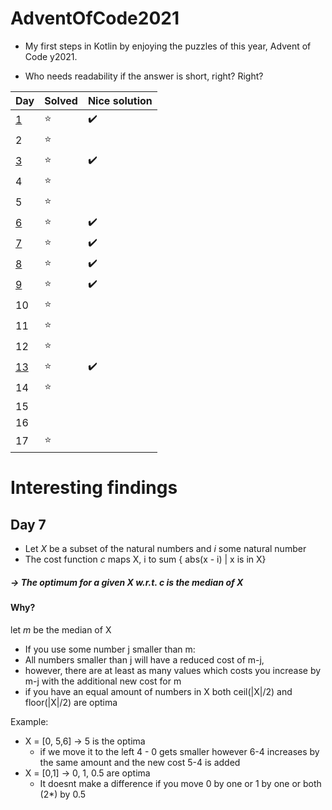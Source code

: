 # AdventOfCode2021

- My first steps in Kotlin by enjoying the puzzles of this year, Advent of Code y2021.

- Who needs readability if the answer is short, right? Right?

| Day | Solved | Nice solution |
|-----|--------|--------|
| [1](https://github.com/jkrude/AdventOfCode2021/blob/master/src/main/kotlin/Day1.kt)   | :star: | :heavy_check_mark: |
| 2                                                                                     | :star: |                    |
| [3](https://github.com/jkrude/AdventOfCode2021/blob/master/src/main/kotlin/Day3.kt)   | :star: | :heavy_check_mark: |
| 4                                                                                     | :star: |                    |
| 5                                                                                     | :star: |                    |
| [6](https://github.com/jkrude/AdventOfCode2021/blob/master/src/main/kotlin/Day6.kt)   | :star: | :heavy_check_mark: |
| [7](https://github.com/jkrude/AdventOfCode2021/blob/master/src/main/kotlin/Day7.kt)   | :star: | :heavy_check_mark: |
| [8](https://github.com/jkrude/AdventOfCode2021/blob/master/src/main/kotlin/Day8.kt)   | :star: | :heavy_check_mark: |
| [9](https://github.com/jkrude/AdventOfCode2021/blob/master/src/main/kotlin/Day9.kt)   | :star: | :heavy_check_mark: |
| 10                                                                                    | :star: |                    |
| 11                                                                                    | :star: |                    |
| 12                                                                                    | :star: |                    |
| [13](https://github.com/jkrude/AdventOfCode2021/blob/master/src/main/kotlin/Day13.kt)                                                                                    | :star: | :heavy_check_mark: |
| 14                                                                                    | :star: |                    |
| 15                                                                                    |        |                    |
| 16                                                                                    |        |                    |
| 17                                                                                    | :star: |                    |

# Interesting findings

## Day 7

- Let _X_ be a subset of the natural numbers and _i_ some natural number
- The cost function *c* maps X, i to sum { abs(x - i) | x is in X}

##### → The optimum for a given X w.r.t. c is the median of X

#### Why?

let *m* be the median of X

- If you use some number j smaller than m:
- All numbers smaller than j will have a reduced cost of m-j,
- however, there are at least as many values which costs you increase by m-j with the additional new cost for m
- if you have an equal amount of numbers in X both ceil(|X|/2) and floor(|X|/2) are optima

Example:

- X = [0, 5,6] -> 5 is the optima
    - if we move it to the left 4 - 0 gets smaller however 6-4 increases by the same amount and the new cost 5-4 is
      added
- X = [0,1] -> 0, 1, 0.5 are optima
    - It doesnt make a difference if you move 0 by one or 1 by one or both (2*) by 0.5
